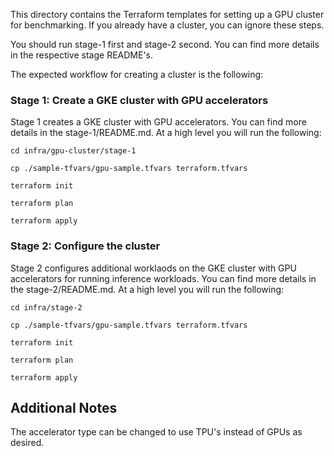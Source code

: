 This directory contains the Terraform templates for setting up a GPU
cluster for benchmarking. If you already have a cluster, you can ignore
these steps.

You should run stage-1 first and stage-2 second. You can find more details in the respective stage README's.

The expected workflow for creating a cluster is the following:

### Stage 1: Create a GKE cluster with GPU accelerators

Stage 1 creates a GKE cluster with GPU accelerators. You can find more details in the stage-1/README.md.
At a high level you will run the following:

```
cd infra/gpu-cluster/stage-1

cp ./sample-tfvars/gpu-sample.tfvars terraform.tfvars

terraform init

terraform plan

terraform apply
```

### Stage 2: Configure the cluster

Stage 2 configures additional worklaods on the GKE cluster with GPU accelerators for running inference workloads.
You can find more details in the stage-2/README.md. At a high level you will run the following:

```
cd infra/stage-2

cp ./sample-tfvars/gpu-sample.tfvars terraform.tfvars

terraform init

terraform plan

terraform apply
```

## Additional Notes

The accelerator type can be changed to use TPU's instead of GPUs as desired.